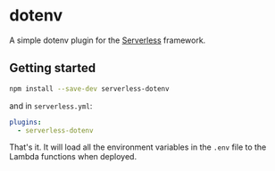# dotenv

A simple dotenv plugin for the [Serverless](https://serverless.com/) framework.

## Getting started

```sh
npm install --save-dev serverless-dotenv
```

and in `serverless.yml`:

```yml
plugins:
  - serverless-dotenv
```

That's it. It will load all the environment variables in the `.env` file to the Lambda functions when deployed.